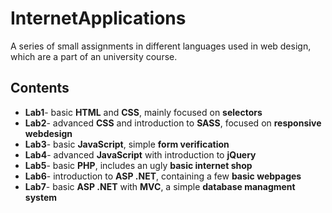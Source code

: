 # InternetApplications
A series of small assignments in different languages used in web design, which are a part of an university course.
## Contents
* **Lab1**- basic **HTML** and **CSS**, mainly focused on **selectors**
* **Lab2**- advanced **CSS** and introduction to **SASS**, focused on **responsive webdesign** 
* **Lab3**- basic **JavaScript**, simple **form verification**
* **Lab4**- advanced **JavaScript** with introduction to **jQuery**
* **Lab5**- basic **PHP**, includes an ugly **basic internet shop**
* **Lab6**- introduction to **ASP .NET**, containing a few **basic webpages**
* **Lab7**- basic **ASP .NET** with **MVC**, a simple **database managment system** 
